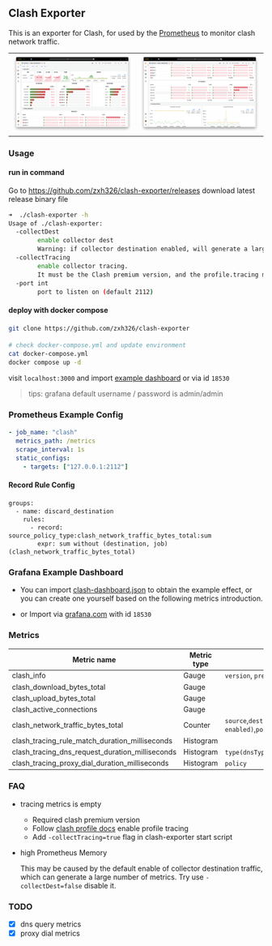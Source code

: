 ## Clash Exporter

This is an exporter for Clash, for used by the [Prometheus](https://prometheus.io/) to monitor clash network traffic.

<table>
<tr>
<td>
<img src='./images/preview1.png' />
</td>
<td>
<img src='./images/preview2.png' />
</td>
</tr>
</table>

### Usage

#### run in command

Go to https://github.com/zxh326/clash-exporter/releases download latest release binary file

```sh
➜  ./clash-exporter -h
Usage of ./clash-exporter:
  -collectDest
        enable collector dest
        Warning: if collector destination enabled, will generate a large number of metrics, which may put a lot of pressure on Prometheus. (default true)
  -collectTracing
        enable collector tracing.
        It must be the Clash premium version, and the profile.tracing must be enabled in the Clash configuration file. (default false)
  -port int
        port to listen on (default 2112)
```

#### deploy with docker compose

```sh
git clone https://github.com/zxh326/clash-exporter

# check docker-compose.yml and update environment
cat docker-compose.yml
docker compose up -d
```

visit `localhost:3000` and import [example dashboard](./grafana/dashboard.json) or via id `18530`

> tips: grafana default username / password is admin/admin

### Prometheus Example Config

```yaml
- job_name: "clash"
  metrics_path: /metrics
  scrape_interval: 1s
  static_configs:
    - targets: ["127.0.0.1:2112"]
```

#### Record Rule Config

```
groups:
  - name: discard_destination
    rules:
      - record: source_policy_type:clash_network_traffic_bytes_total:sum
        expr: sum without (destination, job) (clash_network_traffic_bytes_total)
```

### Grafana Example Dashboard

- You can import [clash-dashboard.json](./grafana/dashboard.json) to obtain the example effect, or you can create one yourself based on the following metrics introduction.

- or Import via [grafana.com](https://grafana.com/grafana/dashboards/18530-clash-dashboard/) with id `18530`

### Metrics

| Metric name                                     | Metric type | Labels                                                              |
| ----------------------------------------------- | ----------- | ------------------------------------------------------------------- |
| clash_info                                      | Gauge       | `version`, `premium`                                                |
| clash_download_bytes_total                      | Gauge       |                                                                     |
| clash_upload_bytes_total                        | Gauge       |                                                                     |
| clash_active_connections                        | Gauge       |                                                                     |
| clash_network_traffic_bytes_total               | Counter     | `source`,`destination(if enabled)`,`policy`,`type(download,upload)` |
| clash_tracing_rule_match_duration_milliseconds  | Histogram   |                                                                     |
| clash_tracing_dns_request_duration_milliseconds | Histogram   | `type(dnsType)`                                                     |
| clash_tracing_proxy_dial_duration_milliseconds  | Histogram   | `policy`                                                            |

### FAQ

- tracing metrics is empty

  - Required clash premium version
  - Follow [clash profile docs](https://github.com/Dreamacro/clash/wiki/Clash-Premium-Features#tracing) enable profile tracing
  - Add `-collectTracing=true` flag in clash-exporter start script

- high Prometheus Memory

  This may be caused by the default enable of collector destination traffic, which can generate a large number of metrics. Try use `-collectDest=false` disable it.

### TODO

- [x] dns query metrics
- [x] proxy dial metrics
